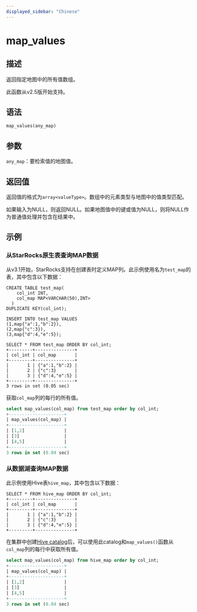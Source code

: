 ```yaml
---
displayed_sidebar: "Chinese"
---
```


# map_values

## 描述

返回指定地图中的所有值数组。

此函数从v2.5版开始支持。

## 语法

```Haskell
map_values(any_map)
```

## 参数

`any_map`：要检索值的地图值。

## 返回值

返回值的格式为`array<valueType>`。数组中的元素类型与地图中的值类型匹配。

如果输入为NULL，则返回NULL。如果地图值中的键或值为NULL，则将NULL作为普通值处理并包含在结果中。

## 示例

### 从StarRocks原生表查询MAP数据

从v3.1开始，StarRocks支持在创建表时定义MAP列。此示例使用名为`test_map`的表，其中包含以下数据：

```Plain
CREATE TABLE test_map(
    col_int INT,
    col_map MAP<VARCHAR(50),INT>
  )
DUPLICATE KEY(col_int);

INSERT INTO test_map VALUES
(1,map{"a":1,"b":2}),
(2,map{"c":3}),
(3,map{"d":4,"e":5});

SELECT * FROM test_map ORDER BY col_int;
+---------+---------------+
| col_int | col_map       |
+---------+---------------+
|       1 | {"a":1,"b":2} |
|       2 | {"c":3}       |
|       3 | {"d":4,"e":5} |
+---------+---------------+
3 rows in set (0.05 sec)
```

获取`col_map`列的每行的所有值。

```SQL
select map_values(col_map) from test_map order by col_int;
+---------------------+
| map_values(col_map) |
+---------------------+
| [1,2]               |
| [3]                 |
| [4,5]               |
+---------------------+
3 rows in set (0.04 sec)
```

### 从数据湖查询MAP数据

此示例使用Hive表`hive_map`，其中包含以下数据：

```Plaintext
SELECT * FROM hive_map ORDER BY col_int;
+---------+---------------+
| col_int | col_map       |
+---------+---------------+
|       1 | {"a":1,"b":2} |
|       2 | {"c":3}       |
|       3 | {"d":4,"e":5} |
+---------+---------------+
```

在集群中创建[Hive catalog](../../../data_source/catalog/hive_catalog.md#create-a-hive-catalog)后，可以使用此catalog和`map_values()`函数从`col_map`列的每行中获取所有值。

```SQL
select map_values(col_map) from hive_map order by col_int;
+---------------------+
| map_values(col_map) |
+---------------------+
| [1,2]               |
| [3]                 |
| [4,5]               |
+---------------------+
3 rows in set (0.04 sec)
```